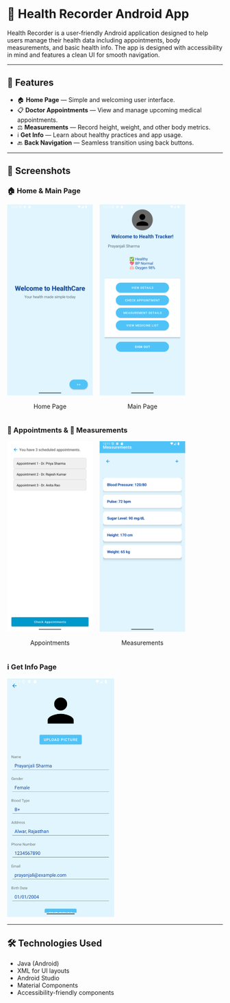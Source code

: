 # 📱 Health Recorder Android App

Health Recorder is a user-friendly Android application designed to help users manage their health data including appointments, body measurements, and basic health info. The app is designed with accessibility in mind and features a clean UI for smooth navigation.

---

## 📌 Features

- 🏠 **Home Page** — Simple and welcoming user interface.
- 📋 **Doctor Appointments** — View and manage upcoming medical appointments.
- ⚖️ **Measurements** — Record height, weight, and other body metrics.
- ℹ️ **Get Info** — Learn about healthy practices and app usage.
- 🔙 **Back Navigation** — Seamless transition using back buttons.

---

## 📸 Screenshots

### 🏠 Home & Main Page
<div style="display: flex; gap: 16px;">
  <div style="text-align: center;">
    <img src="images/home_page.png" alt="Home Page" width="200" />
    <p>Home Page</p>
  </div>
  <div style="text-align: center;">
    <img src="images/main_page.png" alt="Main Page" width="200" />
    <p>Main Page</p>
  </div>
</div>


### 📅 Appointments & 📐 Measurements
<div style="display: flex; gap: 16px;">
  <div style="text-align: center;">
    <img src="images/appointments_page.png" alt="Appointments" width="200" />
    <p>Appointments</p>
  </div>
  <div style="text-align: center;">
    <img src="images/measurements_page.png" alt="Measurements" width="200" />
    <p>Measurements</p>
  </div>
</div>


### ℹ️ Get Info Page
<img src="images/get_info_page.png" alt="Get Info Page" width="250"/>

---

## 🛠️ Technologies Used

- Java (Android)
- XML for UI layouts
- Android Studio
- Material Components
- Accessibility-friendly components
